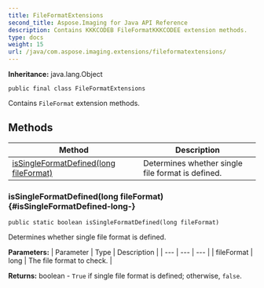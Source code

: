 ```yaml
---
title: FileFormatExtensions
second_title: Aspose.Imaging for Java API Reference
description: Contains KKKCODEB FileFormatKKKCODEE extension methods.
type: docs
weight: 15
url: /java/com.aspose.imaging.extensions/fileformatextensions/
---
```

**Inheritance:**
java.lang.Object
```
public final class FileFormatExtensions
```

Contains `FileFormat` extension methods.
## Methods

| Method | Description |
| --- | --- |
| [isSingleFormatDefined(long fileFormat)](#isSingleFormatDefined-long-) | Determines whether single file format is defined. |
### isSingleFormatDefined(long fileFormat) {#isSingleFormatDefined-long-}
```
public static boolean isSingleFormatDefined(long fileFormat)
```


Determines whether single file format is defined.

**Parameters:**
| Parameter | Type | Description |
| --- | --- | --- |
| fileFormat | long | The file format to check. |

**Returns:**
boolean - `True` if single file format is defined; otherwise, `false`.
